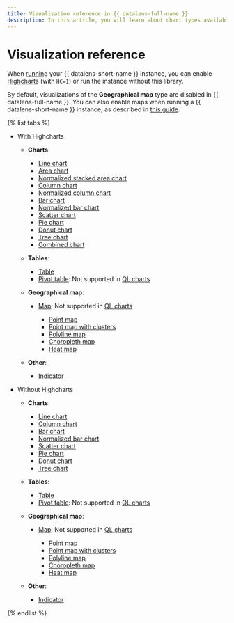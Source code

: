 ```yaml
---
title: Visualization reference in {{ datalens-full-name }}
description: In this article, you will learn about chart types available in {{ datalens-short-name }}.
---
```


# Visualization reference


When [running](../concepts/create-instance.md) your {{ datalens-short-name }} instance, you can enable [Highcharts](https://github.com/highcharts/highcharts/blob/master/readme.md) (with `HC=1`) or run the instance without this library.

By default, visualizations of the **Geographical map** type are disabled in {{ datalens-full-name }}. You can also enable maps when running a {{ datalens-short-name }} instance, as described in [this guide](../concepts/create-instance.md#yandex-maps-integration).




{% list tabs %}

- With Highcharts

  * **Charts**:

    * [Line chart](line-chart.md)
    * [Area chart](area-chart.md)
    * [Normalized stacked area chart](normalized-area-chart.md)
    * [Column chart](column-chart.md)
    * [Normalized column chart](normalized-column-chart.md)
    * [Bar chart](bar-chart.md)
    * [Normalized bar chart](normalized-bar-chart.md)
    * [Scatter chart](scatter-chart.md)
    * [Pie chart](pie-chart.md)
    * [Donut chart](ring-chart.md)
    * [Tree chart](tree-chart.md)
    * [Combined chart](combined-chart.md)

  * **Tables**:

    * [Table](table-chart.md)
    * [Pivot table](pivot-table-chart.md): Not supported in [QL charts](../concepts/chart/index.md#sql-charts)

  * **Geographical map**:

    * [Map](map-chart.md): Not supported in [QL charts](../concepts/chart/index.md#sql-charts)

      * [Point map](point-map-chart.md)
      * [Point map with clusters](cluster-point-map-chart.md)
      * [Polyline map](polyline-map-chart.md)
      * [Choropleth map](choropleth-map-chart.md)
      * [Heat map](heat-map-chart.md)

  * **Other**:

    * [Indicator](indicator-chart.md)

- Without Highcharts

  * **Charts**:

    * [Line chart](line-chart.md)
    * [Column chart](column-chart.md)
    * [Bar chart](bar-chart.md)
    * [Normalized bar chart](normalized-bar-chart.md)
    * [Scatter chart](scatter-chart.md)
    * [Pie chart](pie-chart.md)
    * [Donut chart](ring-chart.md)
    * [Tree chart](tree-chart.md)

  * **Tables**:

    * [Table](table-chart.md)
    * [Pivot table](pivot-table-chart.md): Not supported in [QL charts](../concepts/chart/index.md#sql-charts)

  * **Geographical map**:

    * [Map](map-chart.md): Not supported in [QL charts](../concepts/chart/index.md#sql-charts)

      * [Point map](point-map-chart.md)
      * [Point map with clusters](cluster-point-map-chart.md)
      * [Polyline map](polyline-map-chart.md)
      * [Choropleth map](choropleth-map-chart.md)
      * [Heat map](heat-map-chart.md)

  * **Other**:

    * [Indicator](indicator-chart.md)

{% endlist %}



